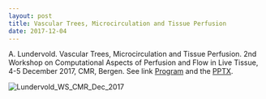 ```yaml
---
layout: post
title: Vascular Trees, Microcirculation and Tissue Perfusion
date: 2017-12-04
---
```


A. Lundervold. Vascular Trees, Microcirculation and Tissue Perfusion. 2nd Workshop on Computational Aspects of Perfusion and Flow in Live Tissue, 4-5 December 2017, CMR, Bergen. 
See link [Program](http://folk.uib.no/eha070/FBIDCworkshop2017/program.pdf) and the [PPTX](https://drive.google.com/file/d/1PDaMAqyelG-b8rqEkXIsYZlzWnAbD112/view?usp=sharing).
    

![Lundervold_WS_CMR_Dec_2017](http://arvidl.github.io/images/2017-12-04-Lundervold_Vascular_trees_microcirculation_and_tissue_perfusion_slide13.png "Lundervold_WS_CMR_Dec_2017")